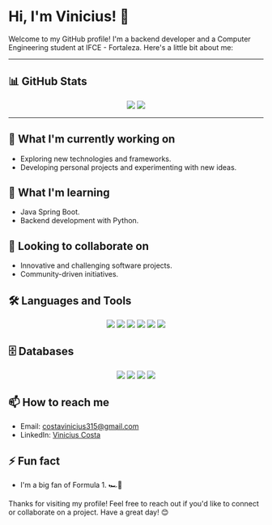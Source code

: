 # Hi, I'm Vinicius! 👋

Welcome to my GitHub profile! I'm a backend developer and a Computer Engineering student at IFCE - Fortaleza. Here's a little bit about me:

---

## 📊 GitHub Stats

<div align="center">
<img src="https://github-profile-summary-cards.vercel.app/api/cards/profile-details?username=viniciusmecosta&theme=radical"/>
<img src="https://github-readme-stats.vercel.app/api/top-langs/?username=viniciusmecosta&layout=compact&theme=radical"/>
</div>

---

## 🔭 What I'm currently working on
- Exploring new technologies and frameworks.
- Developing personal projects and experimenting with new ideas.

## 🌱 What I'm learning
- Java Spring Boot.
- Backend development with Python.

## 👯 Looking to collaborate on
- Innovative and challenging software projects.
- Community-driven initiatives.

## 🛠️ Languages and Tools
<div align="center">
  <img src="https://img.shields.io/badge/Java-%23ED8B00.svg?style=for-the-badge&logo=openjdk&logoColor=white"/>
  <img src="https://img.shields.io/badge/Python-3776AB?style=for-the-badge&logo=python&logoColor=white"/>
  <img src="https://img.shields.io/badge/Spring%20Boot-6DB33F?style=for-the-badge&logo=spring-boot&logoColor=white"/>
  <img src="https://img.shields.io/badge/Docker-2496ED?style=for-the-badge&logo=docker&logoColor=white"/>
  <img src="https://img.shields.io/badge/Git-F05032?style=for-the-badge&logo=git&logoColor=white"/>
  <img src="https://img.shields.io/badge/GitHub-181717?style=for-the-badge&logo=github&logoColor=white"/>
</div>

## 🗄️ Databases
<div align="center">
  <img src="https://img.shields.io/badge/PostgreSQL-316192?style=for-the-badge&logo=postgresql&logoColor=white"/>
  <img src="https://img.shields.io/badge/MySQL-4479A1?style=for-the-badge&logo=mysql&logoColor=white"/>
  <img src="https://img.shields.io/badge/Firebase-FFCA28?style=for-the-badge&logo=firebase&logoColor=white"/>
  <img src="https://img.shields.io/badge/Neo4j-008CC1?style=for-the-badge&logo=neo4j&logoColor=white"/>
</div>

## 📫 How to reach me
- Email: costavinicius315@gmail.com
- LinkedIn: [Vinicius Costa](https://www.linkedin.com/in/viniciusmecosta/)

## ⚡ Fun fact
- I'm a big fan of Formula 1. 🏎️💨

Thanks for visiting my profile! Feel free to reach out if you'd like to connect or collaborate on a project. Have a great day! 😊
